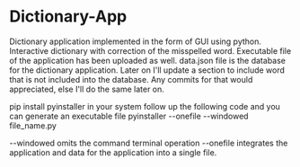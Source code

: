 # Dictionary-App
Dictionary application implemented in the form of GUI using python. Interactive dictionary with correction of the misspelled word.
Executable file of the application has been uploaded as well.
data.json file is the database for the dictionary application.
Later on I'll update a section to include word that is not included into the database.
Any commits for that would appreciated, else I'll do the same later on.

pip install pyinstaller 
in your system
follow up the following code and you can generate an executable file
pyinstaller --onefile --windowed file_name.py

--windowed omits the command terminal operation
--onefile integrates the application and data for the application into a single file.
